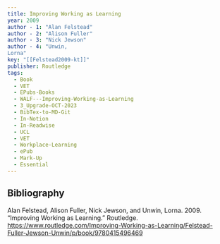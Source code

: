 ```yaml
---
title: Improving Working as Learning
year: 2009
author - 1: "Alan Felstead"
author - 2: "Alison Fuller"
author - 3: "Nick Jewson"
author - 4: "Unwin,
Lorna"
key: "[[Felstead2009-kt]]"
publisher: Routledge
tags:
  - Book
  - VET
  - EPubs-Books
  - WALF---Improving-Working-as-Learning
  - 3_Upgrade-OCT-2023
  - BibTex-to-MD-Git
  - In-Notion
  - In-Readwise
  - UCL
  - VET
  - Workplace-Learning
  - ePub
  - Mark-Up
  - Essential
---
```


## Bibliography
Alan Felstead, Alison Fuller, Nick Jewson, and Unwin,
Lorna. 2009. “Improving Working as Learning.” Routledge. https://www.routledge.com/Improving-Working-as-Learning/Felstead-Fuller-Jewson-Unwin/p/book/9780415496469